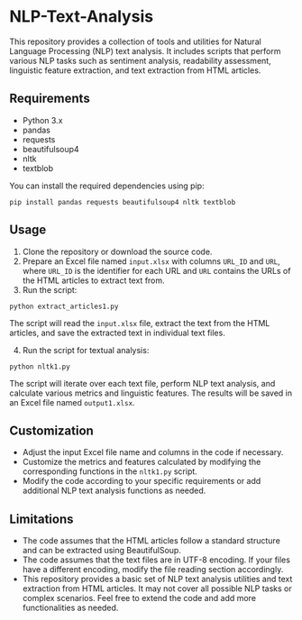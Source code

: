 # NLP-Text-Analysis
This repository provides a collection of tools and utilities for Natural Language Processing (NLP) text analysis. It includes scripts that perform various NLP tasks such as sentiment analysis, readability assessment, linguistic feature extraction, and text extraction from HTML articles.

## Requirements

- Python 3.x
- pandas
- requests
- beautifulsoup4
- nltk
- textblob

You can install the required dependencies using pip:

```
pip install pandas requests beautifulsoup4 nltk textblob
```

## Usage

1. Clone the repository or download the source code.
2. Prepare an Excel file named `input.xlsx` with columns `URL_ID` and `URL`, where `URL_ID` is the identifier for each URL and `URL` contains the URLs of the HTML articles to extract text from.
3. Run the script:

```
python extract_articles1.py
```

The script will read the `input.xlsx` file, extract the text from the HTML articles, and save the extracted text in individual text files.

4. Run the script for textual analysis:

```
python nltk1.py
```

The script will iterate over each text file, perform NLP text analysis, and calculate various metrics and linguistic features. The results will be saved in an Excel file named `output1.xlsx`.

## Customization

- Adjust the input Excel file name and columns in the code if necessary.
- Customize the metrics and features calculated by modifying the corresponding functions in the `nltk1.py` script.
- Modify the code according to your specific requirements or add additional NLP text analysis functions as needed.

## Limitations

- The code assumes that the HTML articles follow a standard structure and can be extracted using BeautifulSoup.
- The code assumes that the text files are in UTF-8 encoding. If your files have a different encoding, modify the file reading section accordingly.
- This repository provides a basic set of NLP text analysis utilities and text extraction from HTML articles. It may not cover all possible NLP tasks or complex scenarios. Feel free to extend the code and add more functionalities as needed.
